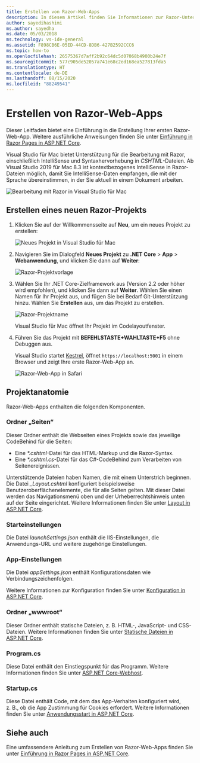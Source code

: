 ```yaml
---
title: Erstellen von Razor-Web-Apps
description: In diesem Artikel finden Sie Informationen zur Razor-Unterstützung in ASP.NET Core-Apps in Visual Studio für Mac.
author: sayedihashimi
ms.author: sayedha
ms.date: 05/03/2018
ms.technology: vs-ide-general
ms.assetid: F898CB6E-05ED-44CD-8DB6-427B2592CCC6
ms.topic: how-to
ms.openlocfilehash: 26575367d7aff2b92c64dc5d07068b4900b24e7f
ms.sourcegitcommit: 577c905de52057a741e68c2ed168ea527813fda5
ms.translationtype: HT
ms.contentlocale: de-DE
ms.lasthandoff: 08/15/2020
ms.locfileid: "88249541"
---
```

# <a name="create-razor-web-apps"></a>Erstellen von Razor-Web-Apps

Dieser Leitfaden bietet eine Einführung in die Erstellung Ihrer ersten Razor-Web-App. Weitere ausführliche Anweisungen finden Sie unter [Einführung in Razor Pages in ASP.NET Core](/aspnet/core/razor-pages/index).

Visual Studio für Mac bietet Unterstützung für die Bearbeitung mit Razor, einschließlich IntelliSense und Syntaxhervorhebung in *CSHTML*-Dateien. Ab Visual Studio 2019 für Mac 8.3 ist kontextbezogenes IntelliSense in Razor-Dateien möglich, damit Sie IntelliSense-Daten empfangen, die mit der Sprache übereinstimmen, in der Sie aktuell in einem Dokument arbeiten.

![Bearbeitung mit Razor in Visual Studio für Mac](media/razor-2019.png)

## <a name="creating-a-new-razor-project"></a>Erstellen eines neuen Razor-Projekts

1. Klicken Sie auf der Willkommensseite auf **Neu**, um ein neues Projekt zu erstellen:

   ![Neues Projekt in Visual Studio für Mac](media/razor-new.png)
1. Navigieren Sie im Dialogfeld **Neues Projekt** zu **.NET Core** > **App** > **Webanwendung**, und klicken Sie dann auf **Weiter**:

   ![Razor-Projektvorlage](media/razor-new-project1.png)
1. Wählen Sie Ihr .NET Core-Zielframework aus (Version 2.2 oder höher wird empfohlen), und klicken Sie dann auf **Weiter**. Wählen Sie einen Namen für Ihr Projekt aus, und fügen Sie bei Bedarf Git-Unterstützung hinzu. Wählen Sie **Erstellen** aus, um das Projekt zu erstellen.

   ![Razor-Projektname](media/razor-new-project2.png)

   Visual Studio für Mac öffnet Ihr Projekt im Codelayoutfenster.
1. Führen Sie das Projekt mit **BEFEHLSTASTE+WAHLTASTE+F5** ohne Debuggen aus.

   Visual Studio startet [Kestrel](/aspnet/core/fundamentals/servers/kestrel), öffnet `https://localhost:5001` in einem Browser und zeigt Ihre erste Razor-Web-App an.

   ![Razor-Web-App in Safari](media/razor-webapp.png)

## <a name="project-anatomy"></a>Projektanatomie

Razor-Web-Apps enthalten die folgenden Komponenten.

### <a name="pages-folder"></a>Ordner „Seiten“

Dieser Ordner enthält die Webseiten eines Projekts sowie das jeweilige CodeBehind für die Seiten:
- Eine *\*.cshtml*-Datei für das HTML-Markup und die Razor-Syntax.
- Eine *\*.cshtml.cs*-Datei für das C#-CodeBehind zum Verarbeiten von Seitenereignissen.

Unterstützende Dateien haben Namen, die mit einem Unterstrich beginnen. Die Datei *\_Layout.cshtml* konfiguriert beispielsweise Benutzeroberflächenelemente, die für alle Seiten gelten. Mit dieser Datei werden das Navigationsmenü oben und der Urheberrechtshinweis unten auf der Seite eingerichtet. Weitere Informationen finden Sie unter [Layout in ASP.NET Core](/aspnet/core/mvc/views/layout).

### <a name="launch-settings"></a>Starteinstellungen

Die Datei *launchSettings.json* enthält die IIS-Einstellungen, die Anwendungs-URL und weitere zugehörige Einstellungen.

### <a name="app-settings"></a>App-Einstellungen

Die Datei *appSettings.json* enthält Konfigurationsdaten wie Verbindungszeichenfolgen.

Weitere Informationen zur Konfiguration finden Sie unter [Konfiguration in ASP.NET Core](/aspnet/core/fundamentals/configuration/index).

### <a name="wwwroot-folder"></a>Ordner „wwwroot“

Dieser Ordner enthält statische Dateien, z. B. HTML-, JavaScript- und CSS-Dateien. Weitere Informationen finden Sie unter [Statische Dateien in ASP.NET Core](/aspnet/core/fundamentals/static-files).

### <a name="programcs"></a>Program.cs

Diese Datei enthält den Einstiegspunkt für das Programm. Weitere Informationen finden Sie unter [ASP.NET Core-Webhost](/aspnet/core/fundamentals/host/web-host).

### <a name="startupcs"></a>Startup.cs

Diese Datei enthält Code, mit dem das App-Verhalten konfiguriert wird, z. B., ob die App Zustimmung für Cookies erfordert. Weitere Informationen finden Sie unter [Anwendungsstart in ASP.NET Core](/aspnet/core/fundamentals/startup).

## <a name="see-also"></a>Siehe auch

Eine umfassendere Anleitung zum Erstellen von Razor-Web-Apps finden Sie unter [Einführung in Razor Pages in ASP.NET Core](/aspnet/core/razor-pages/index).
